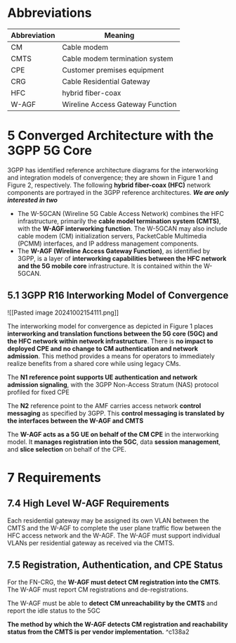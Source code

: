 # Abbreviations
| Abbreviation | Meaning                          |
| ------------ | -------------------------------- |
| CM           | Cable modem                      |
| CMTS         | Cable modem termination system   |
| CPE          | Customer premises equipment      |
| CRG          | Cable Residential Gateway        |
| HFC          | hybrid fiber-coax                |
| W-AGF        | Wireline Access Gateway Function |

# 5 Converged Architecture with the 3GPP 5G Core
3GPP has identified reference architecture diagrams for the interworking and integration models of convergence; they are shown in Figure 1 and Figure 2, respectively. The following **hybrid fiber-coax (HFC)** network components are portrayed in the 3GPP reference architectures. ***We are only interested in two***
- The W-5GCAN (Wireline 5G Cable Access Network) combines the HFC infrastructure, primarily the **cable model termination system (CMTS)**, with the **W-AGF interworking function**. The W-5GCAN may also include cable modem (CM) initialization servers, PacketCable Multimedia (PCMM) interfaces, and IP address management components.
- The **W-AGF (Wireline Access Gateway Function)**, as identified by 3GPP, is a layer of **interworking capabilities between the HFC network and the 5G mobile core** infrastructure. It is contained within the W-5GCAN.

## 5.1 3GPP R16 Interworking Model of Convergence

![[Pasted image 20241002154111.png]]

The interworking model for convergence as depicted in Figure 1 places **interworking and translation functions between the 5G core (5GC) and the HFC network within network infrastructure**. There is **no impact to deployed CPE and no change to CM authentication and network admission**. This method provides a means for operators to immediately realize benefits from a shared core while using legacy CMs.

The **N1 reference point supports UE authentication and network admission signaling**, with the 3GPP Non-Access Stratum (NAS) protocol profiled for fixed CPE

The **N2** reference point to the AMF carries access network **control messaging** as specified by 3GPP. This **control messaging is translated by the interfaces between the W-AGF and CMTS**

The **W-AGF acts as a 5G UE on behalf of the CM CPE** in the interworking model. It **manages registration into the 5GC**, data **session management**, and **slice selection** on behalf of the CPE.

# 7 Requirements
## 7.4 High Level W-AGF Requirements
Each residential gateway may be assigned its own VLAN between the CMTS and the W-AGF to complete the user plane traffic flow between the HFC access network and the W-AGF. The W-AGF must support individual VLANs per residential gateway as received via the CMTS.

## 7.5 Registration, Authentication, and CPE Status
For the FN-CRG, the **W-AGF must detect CM registration into the CMTS**. The W-AGF must report CM registrations and de-registrations.

The W-AGF must be able to **detect CM unreachability by the CMTS** and report the idle status to the 5GC

**The method by which the W-AGF detects CM registration and reachability status from the  CMTS is per vendor implementation.** ^c138a2

